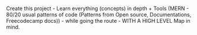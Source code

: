 Create this project - Learn everything (concepts) in depth + Tools (MERN - 80/20 usual patterns of code (Patterns from Open source, Documentations, Freecodecamp docs)) - while going the route - WITH A HIGH LEVEL Map in mind.
